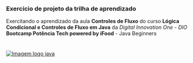 ### Exercício de projeto da trilha de aprendizado
 
 Exercitando o aprendizado da  aula **Controles de Fluxo** do curso **Lógica Condicional e Controles de Fluxo em Java** da *Digital Innovation One - DIO* **Bootcamp Potência Tech powered by iFood** - 
 Java Beginners
#
#

#

[![Imagem logo java](./../Imagens/logo_java.png)](https://www.java.com/pt-BR)


